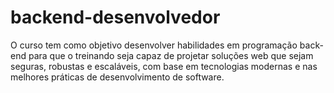 # backend-desenvolvedor
O curso tem como objetivo desenvolver habilidades em programação back-end para que o treinando seja capaz de projetar soluções web que sejam seguras, robustas e escaláveis, com base em tecnologias modernas e nas melhores práticas de desenvolvimento de software.
